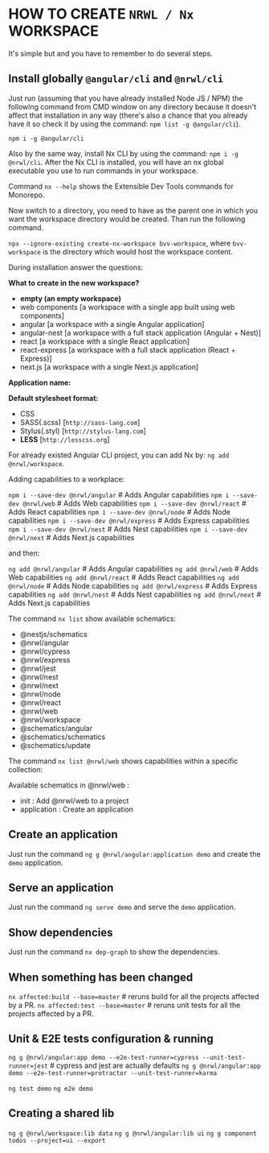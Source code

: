 # HOW TO CREATE `NRWL / Nx` WORKSPACE

It's simple but and you have to remember to do several steps.

## Install globally `@angular/cli` and `@nrwl/cli`

Just run (assuming that you have already installed Node JS / NPM) the following command from CMD window on any directory because it doesn't affect that installation in any way (there's also a chance that you already have it so check it by using the command: `npm list -g @angular/cli`).

`npm i -g @angular/cli`

Also by the same way, install Nx CLI by using the command: `npm i -g @nrwl/cli`. After the Nx CLI is installed, you will have an nx global executable you use to run commands in your workspace.

Command `nx --help` shows the Extensible Dev Tools commands for Monorepo.

Now switch to a directory, you need to have as the parent one in which you want the workspace directory would be created. Than run the following command.

`npx --ignore-existing create-nx-workspace bvv-workspace`, where `bvv-workspace` is the directory which would host the workspace content.

During installation answer the questions:

**What to create in the new workspace?**

* **empty (an empty workspace)**
* web components	[a workspace with a single app built using web components]
* angular			[a workspace with a single Angular application]
* angular-nest		[a workspace with a full stack application (Angular + Nest)]
* react				[a workspace with a single React application]
* react-express		[a workspace with a full stack application (React + Express)]
* next.js			[a workspace with a single Next.js application]

**Application name:**

**Default stylesheet format:**

* CSS
* SASS(.scss)	[`http://sass-lang.com`]
* Stylus(.styl)	[`http://stylus-lang.com`]
* **LESS**		[`http://lesscss.org`]

For already existed Angular CLI project, you can add Nx by:  `ng add @nrwl/workspace`.

Adding capabilities to a workplace:

`npm i --save-dev @nrwl/angular` # Adds Angular capabilities
`npm i --save-dev @nrwl/web` # Adds Web capabilities
`npm i --save-dev @nrwl/react` # Adds React capabilities
`npm i --save-dev @nrwl/node` # Adds Node capabilities
`npm i --save-dev @nrwl/express` # Adds Express capabilities
`npm i --save-dev @nrwl/nest` # Adds Nest capabilities
`npm i --save-dev @nrwl/next` # Adds Next.js capabilities

and then:

`ng add @nrwl/angular` # Adds Angular capabilities
`ng add @nrwl/web` # Adds Web capabilities
`ng add @nrwl/react` # Adds React capabilities
`ng add @nrwl/node` # Adds Node capabilities
`ng add @nrwl/express` # Adds Express capabilities
`ng add @nrwl/nest` # Adds Nest capabilities
`ng add @nrwl/next` # Adds Next.js capabilities

The command `nx list` show available schematics:

* @nestjs/schematics
* @nrwl/angular
* @nrwl/cypress
* @nrwl/express
* @nrwl/jest
* @nrwl/nest
* @nrwl/next
* @nrwl/node
* @nrwl/react
* @nrwl/web
* @nrwl/workspace
* @schematics/angular
* @schematics/schematics
* @schematics/update

The command `nx list @nrwl/web` shows capabilities within a specific collection:

Available schematics in @nrwl/web :

* init : Add @nrwl/web to a project
* application : Create an application

## Create an application

Just run the command `ng g @nrwl/angular:application demo` and create the `demo` application.

## Serve an application

Just run the command `ng serve demo` and serve the `demo` application.

## Show dependencies

Just run the command `nx dep-graph` to show the dependencies.

## When something has been changed

`nx affected:build --base=master` # reruns build for all the projects affected by a PR.
`nx affected:test --base=master` # reruns unit tests for all the projects affected by a PR.

## Unit & E2E tests configuration & running

`ng g @nrwl/angular:app demo --e2e-test-runner=cypress --unit-test-runner=jest` # cypress and jest are actually defaults
`ng g @nrwl/angular:app demo --e2e-test-runner=protractor --unit-test-runner=karma`

`ng test demo`
`ng e2e demo`

## Creating a shared lib

`ng g @nrwl/workspace:lib data`
`ng g @nrwl/angular:lib ui`
`ng g component todos --project=ui --export`
